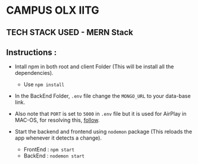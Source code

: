 # CAMPUS OLX IITG 

## TECH STACK USED - MERN Stack

## Instructions : 

* Intall npm in both root and client Folder (This will be install all the dependencies).
    - Use `npm install`

* In the BackEnd Folder, `.env` file change the `MONGO_URL` to your data-base link. 


* Also note that `PORT` is set to `5000` in `.env` file but it is used for AirPlay in MAC-OS, for resolving this, [follow](https://stackoverflow.com/questions/69818376/localhost5000-unavailable-in-macos-v12-monterey).


* Start the backend and frontend using `nodemon` package (This reloads the app whenever it detects a change).
    - FrontEnd :   `npm start`    
    - BackEnd  :   `nodemon start`


